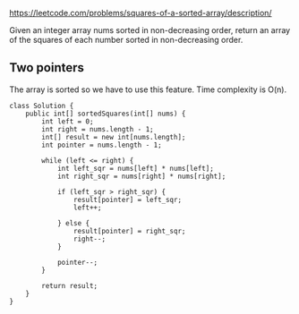 https://leetcode.com/problems/squares-of-a-sorted-array/description/

Given an integer array nums sorted in non-decreasing order, return an array of the squares of each number sorted in non-decreasing order.

## Two pointers

The array is sorted so we have to use this feature. Time complexity is O(n).

```
class Solution {
    public int[] sortedSquares(int[] nums) {
        int left = 0;
        int right = nums.length - 1;
        int[] result = new int[nums.length];
        int pointer = nums.length - 1;

        while (left <= right) {
            int left_sqr = nums[left] * nums[left];
            int right_sqr = nums[right] * nums[right];

            if (left_sqr > right_sqr) {
                result[pointer] = left_sqr;
                left++;

            } else {
                result[pointer] = right_sqr;
                right--;
            }

            pointer--;
        }

        return result;
    }
}
```
